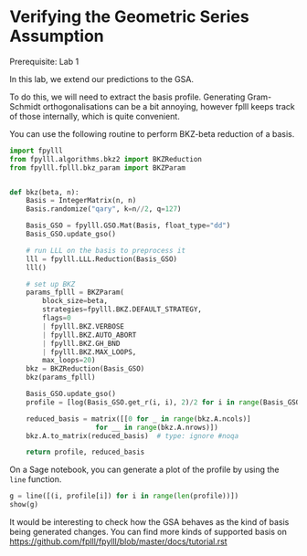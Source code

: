 # Verifying the Geometric Series Assumption

Prerequisite: Lab 1

In this lab, we extend our predictions to the GSA.

To do this, we will need to extract the basis profile.
Generating Gram-Schmidt orthogonalisations can be a bit annoying, however fplll keeps track of those internally, which is quite convenient.

You can use the following routine to perform BKZ-beta reduction of a basis.

```python
import fpylll
from fpylll.algorithms.bkz2 import BKZReduction
from fpylll.fplll.bkz_param import BKZParam


def bkz(beta, n):
    Basis = IntegerMatrix(n, n)
    Basis.randomize("qary", k=n//2, q=127)

    Basis_GSO = fpylll.GSO.Mat(Basis, float_type="dd")
    Basis_GSO.update_gso()

    # run LLL on the basis to preprocess it
    lll = fpylll.LLL.Reduction(Basis_GSO)
    lll()

    # set up BKZ
    params_fplll = BKZParam(
        block_size=beta,
        strategies=fpylll.BKZ.DEFAULT_STRATEGY,
        flags=0
        | fpylll.BKZ.VERBOSE
        | fpylll.BKZ.AUTO_ABORT
        | fpylll.BKZ.GH_BND
        | fpylll.BKZ.MAX_LOOPS,
        max_loops=20)
    bkz = BKZReduction(Basis_GSO)
    bkz(params_fplll)

    Basis_GSO.update_gso()
    profile = [log(Basis_GSO.get_r(i, i), 2)/2 for i in range(Basis_GSO.d)]

    reduced_basis = matrix([[0 for _ in range(bkz.A.ncols)]
                     for __ in range(bkz.A.nrows)])
    bkz.A.to_matrix(reduced_basis)  # type: ignore #noqa

    return profile, reduced_basis
```

On a Sage notebook, you can generate a plot of the profile by using the `line` function.

```python
g = line([(i, profile[i]) for i in range(len(profile))])
show(g)
```

It would be interesting to check how the GSA behaves as the kind of basis being generated changes.
You can find more kinds of supported basis on https://github.com/fplll/fpylll/blob/master/docs/tutorial.rst

